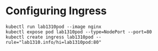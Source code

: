 # Configuring Ingress
```shell
kubectl run lab1310pod --image nginx
kubectl expose pod lab1310pod --type=NodePort --port=80
kubectl create ingress lab1310pod --rule="lab1310.info/hi=lab1310pod:80"
```

